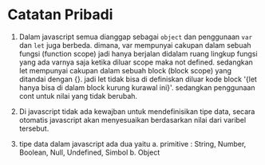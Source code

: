 # Catatan Pribadi

1. Dalam javascript semua dianggap sebagai `object` dan penggunaan `var` dan `let` juga berbeda. dimana, var mempunyai cakupan dalam sebuah fungsi (function scope) jadi hanya berjalan didalam ruang lingkup fungsi yang ada varnya saja ketika diluar scope maka not defined. sedangkan let mempunyai cakupan dalam sebuah block (block scope) yang ditandai dengan {}. jadi let tidak bisa di definiskan diluar kode block '{let hanya bisa di dalam block kurung kurawal ini}'. sedangkan penggunaan cont untuk nilai yang tidak berubah.

2. Di javascript tidak ada kewajban untuk mendefinisikan tipe data, secara otomatis javascript akan menyesuaikan berdasarkan nilai dari varibel tersebut.

3. tipe data dalam javascript ada dua yaitu
   a. primitive : String, Number, Boolean, Null, Undefined, Simbol
   b. Object
